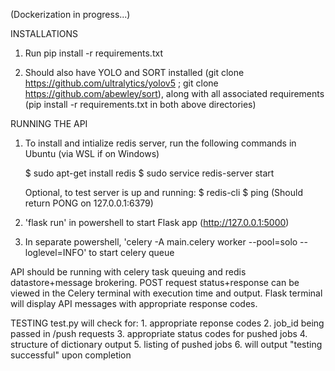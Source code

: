(Dockerization in progress...)

INSTALLATIONS
1. Run pip install -r requirements.txt

2. Should also have YOLO and SORT installed (git clone https://github.com/ultralytics/yolov5 ; git clone https://github.com/abewley/sort), along with all associated requirements (pip install -r requirements.txt in both above directories)

RUNNING THE API
1. To install and intialize redis server, run the following commands in Ubuntu (via WSL if on Windows)

    $ sudo apt-get install redis
    $ sudo service redis-server start

    Optional, to test server is up and running:
    $ redis-cli
    $ ping (Should return PONG on 127.0.0.1:6379)

4. 'flask run' in powershell to start Flask app (http://127.0.0.1:5000)

5. In separate powershell, 'celery -A main.celery worker --pool=solo --loglevel=INFO' to start celery queue

API should be running with celery task queuing and redis datastore+message brokering. POST request status+response can be viewed in the Celery terminal with execution time and output. Flask terminal will display API messages with appropriate response codes.

TESTING
test.py will check for:
    1. appropriate reponse codes
    2. job_id being passed in /push requests
    3. appropriate status codes for pushed jobs
    4. structure of dictionary output
    5. listing of pushed jobs
    6. will output "testing successful" upon completion